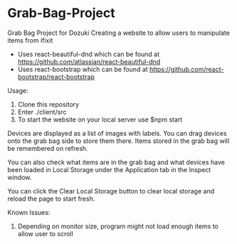 # Grab-Bag-Project
Grab Bag Project for Dozuki
Creating a website to allow users to manipulate items from ifixit
 - Uses react-beautiful-dnd which can be found at https://github.com/atlassian/react-beautiful-dnd
 - Uses react-bootstrap which can be found at https://github.com/react-bootstrap/react-bootstrap

Usage:
1. Clone this repository
2. Enter ./client/src
3. To start the website on your local server use $npm start
 
Devices are displayed as a list of images with labels. You can drag devices onto the grab bag 
side to store them there. Items stored in the grab bag will be remembered on refresh.

You can also check what items are in the grab bag and what devices have been loaded in Local Storage 
under the Application tab in the Inspect window. 

You can click the Clear Local Storage button to clear local storage and reload the page to start fresh.

Known Issues:
1. Depending on monitor size, program might not load enough items to allow user to scroll